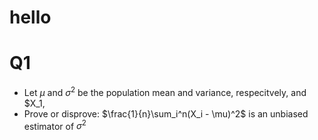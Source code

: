# hello

# Q1
- Let $\mu$ and $\sigma^2$ be the population mean and variance, respecitvely, and $X_1,
- Prove or disprove: $\frac{1}{n}\sum_i^n(X_i - \mu)^2$ is an unbiased estimator of $\sigma^2$

